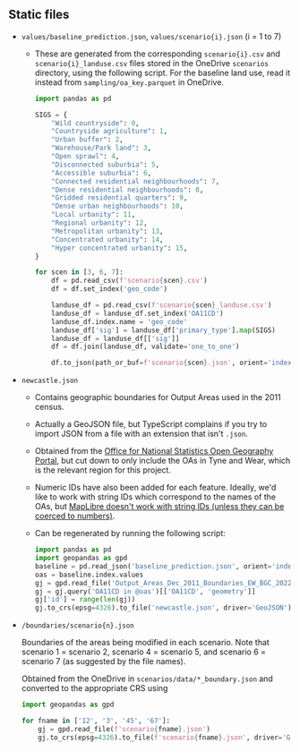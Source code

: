 ## Static files

- `values/baseline_prediction.json`, `values/scenario{i}.json` (i = 1 to 7)

  - These are generated from the corresponding `scenario{i}.csv` and `scenario{i}_landuse.csv` files stored in the OneDrive `scenarios` directory, using the following script. For the baseline land use, read it instead from `sampling/oa_key.parquet` in OneDrive.

    ```python
    import pandas as pd

    SIGS = {
        "Wild countryside": 0,
        "Countryside agriculture": 1,
        "Urban buffer": 2,
        "Warehouse/Park land": 3,
        "Open sprawl": 4,
        "Disconnected suburbia": 5,
        "Accessible suburbia": 6,
        "Connected residential neighbourhoods": 7,
        "Dense residential neighbourhoods": 8,
        "Gridded residential quarters": 9,
        "Dense urban neighbourhoods": 10,
        "Local urbanity": 11,
        "Regional urbanity": 12,
        "Metropolitan urbanity": 13,
        "Concentrated urbanity": 14,
        "Hyper concentrated urbanity": 15,
    }

    for scen in [3, 6, 7]:
        df = pd.read_csv(f'scenario{scen}.csv')
        df = df.set_index('geo_code')

        landuse_df = pd.read_csv(f'scenario{scen}_landuse.csv')
        landuse_df = landuse_df.set_index('OA11CD')
        landuse_df.index.name = 'geo_code'
        landuse_df['sig'] = landuse_df['primary_type'].map(SIGS)
        landuse_df = landuse_df[['sig']]
        df = df.join(landuse_df, validate='one_to_one')

        df.to_json(path_or_buf=f'scenario{scen}.json', orient='index')
    ```

- `newcastle.json`

  - Contains geographic boundaries for Output Areas used in the 2011 census.
  - Actually a GeoJSON file, but TypeScript complains if you try to import JSON from a file with an extension that isn't `.json`.
  - Obtained from the [Office for National Statistics Open Geography Portal](https://geoportal.statistics.gov.uk/datasets/ons::output-areas-dec-2011-boundaries-ew-bgc/about), but cut down to only include the OAs in Tyne and Wear, which is the relevant region for this project.
  - Numeric IDs have also been added for each feature. Ideally, we'd like to work with string IDs which correspond to the names of the OAs, but [MapLibre doesn't work with string IDs (unless they can be coerced to numbers)](https://github.com/maplibre/maplibre-gl-js/issues/1043).
  - Can be regenerated by running the following script:

    ```python
    import pandas as pd
    import geopandas as gpd
    baseline = pd.read_json('baseline_prediction.json', orient='index')
    oas = baseline.index.values
    gj = gpd.read_file('Output_Areas_Dec_2011_Boundaries_EW_BGC_2022_3211360474256931029.geojson')
    gj = gj.query('OA11CD in @oas')[['OA11CD', 'geometry']]
    gj['id'] = range(len(gj))
    gj.to_crs(epsg=4326).to_file('newcastle.json', driver='GeoJSON')
    ```
- `/boundaries/scenario{n}.json`

  Boundaries of the areas being modified in each scenario. Note that scenario 1 = scenario 2, scenario 4 = scenario 5, and scenario 6 = scenario 7 (as suggested by the file names).

  Obtained from the OneDrive in `scenarios/data/*_boundary.json` and converted to the appropriate CRS using

    ```python
    import geopandas as gpd

    for fname in ['12', '3', '45', '67']:
        gj = gpd.read_file(f'scenario{fname}.json')
        gj.to_crs(epsg=4326).to_file(f'scenario{fname}.json', driver='GeoJSON')
    ```
